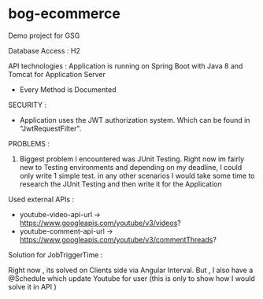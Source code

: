 # bog-ecommerce
Demo project for GSG 


Database Access : H2


API technologies : Application is running on Spring Boot with Java 8 and Tomcat for Application Server

 * Every Method is Documented

SECURITY :
* Application uses the JWT authorization system. Which can be found in "JwtRequestFilter". 

PROBLEMS : 

1) Biggest problem I encountered was JUnit Testing. Right now im fairly new to Testing environments and depending on my deadline, I could only write 1 simple test. 
in any other scenarios I would take some time to research the JUnit Testing and then write it for the Application


Used external APIs :
 * youtube-video-api-url -> https://www.googleapis.com/youtube/v3/videos?
 * youtube-comment-api-url -> https://www.googleapis.com/youtube/v3/commentThreads?

Solution for JobTriggerTime : 

Right now , its solved on Clients side via Angular Interval. But , I also have a @Schedule which update Youtube for user (this is only to show how I would solve it in API )

